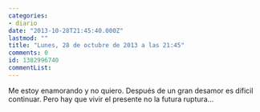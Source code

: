 ```yaml
---
categories:
- diario
date: "2013-10-28T21:45:40.000Z"
lastmod: ""
title: "Lunes, 28 de octubre de 2013 a las 21:45"
comments: 0
id: 1382996740
commentList:
---
```


Me estoy enamorando y no quiero. Después de un gran desamor es díficil continuar. Pero hay que vivir el presente no la futura ruptura...